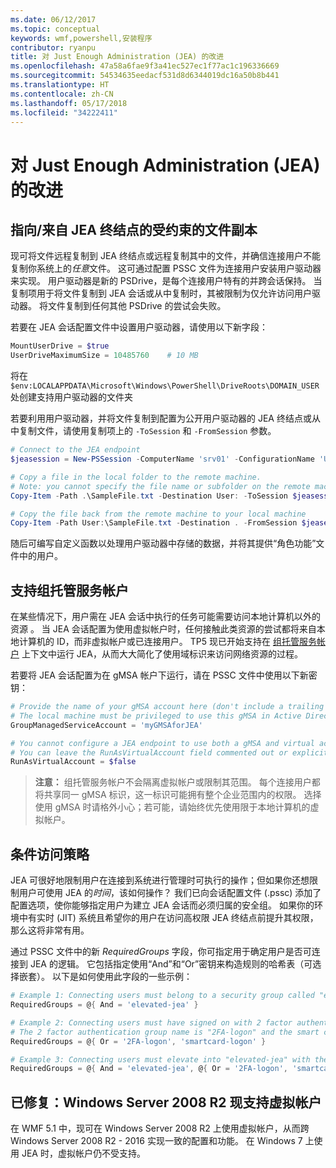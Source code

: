 ```yaml
---
ms.date: 06/12/2017
ms.topic: conceptual
keywords: wmf,powershell,安装程序
contributor: ryanpu
title: 对 Just Enough Administration (JEA) 的改进
ms.openlocfilehash: 47a58a6fae9f3a41ec527ec1f77ac1c196336669
ms.sourcegitcommit: 54534635eedacf531d8d6344019dc16a50b8b441
ms.translationtype: HT
ms.contentlocale: zh-CN
ms.lasthandoff: 05/17/2018
ms.locfileid: "34222411"
---
```

# <a name="improvements-to-just-enough-administration-jea"></a>对 Just Enough Administration (JEA) 的改进

## <a name="constrained-file-copy-tofrom-jea-endpoints"></a>指向/来自 JEA 终结点的受约束的文件副本

现可将文件远程复制到 JEA 终结点或远程复制其中的文件，并确信连接用户不能复制你系统上的*任意*文件。
这可通过配置 PSSC 文件为连接用户安装用户驱动器来实现。
用户驱动器是新的 PSDrive，是每个连接用户特有的并跨会话保持。
当复制项用于将文件复制到 JEA 会话或从中复制时，其被限制为仅允许访问用户驱动器。
将文件复制到任何其他 PSDrive 的尝试会失败。

若要在 JEA 会话配置文件中设置用户驱动器，请使用以下新字段：

```powershell
MountUserDrive = $true
UserDriveMaximumSize = 10485760    # 10 MB
```

将在 `$env:LOCALAPPDATA\Microsoft\Windows\PowerShell\DriveRoots\DOMAIN_USER` 处创建支持用户驱动器的文件夹

若要利用用户驱动器，并将文件复制到配置为公开用户驱动器的 JEA 终结点或从中复制文件，请使用复制项上的 `-ToSession` 和 `-FromSession` 参数。

```powershell
# Connect to the JEA endpoint
$jeasession = New-PSSession -ComputerName 'srv01' -ConfigurationName 'UserDemo'

# Copy a file in the local folder to the remote machine.
# Note: you cannot specify the file name or subfolder on the remote machine. You must exactly type "User:"
Copy-Item -Path .\SampleFile.txt -Destination User: -ToSession $jeasession

# Copy the file back from the remote machine to your local machine
Copy-Item -Path User:\SampleFile.txt -Destination . -FromSession $jeasession
```

随后可编写自定义函数以处理用户驱动器中存储的数据，并将其提供“角色功能”文件中的用户。

## <a name="support-for-group-managed-service-accounts"></a>支持组托管服务帐户

在某些情况下，用户需在 JEA 会话中执行的任务可能需要访问本地计算机以外的资源 。
当 JEA 会话配置为使用虚拟帐户时，任何接触此类资源的尝试都将来自本地计算机的 ID，而非虚拟帐户或已连接用户。
TP5 现已开始支持在 [组托管服务帐户](https://technet.microsoft.com/en-us/library/jj128431(v=ws.11\).aspx)) 上下文中运行 JEA，从而大大简化了使用域标识来访问网络资源的过程。

若要将 JEA 会话配置为在 gMSA 帐户下运行，请在 PSSC 文件中使用以下新密钥：

```powershell
# Provide the name of your gMSA account here (don't include a trailing $)
# The local machine must be privileged to use this gMSA in Active Directory
GroupManagedServiceAccount = 'myGMSAforJEA'

# You cannot configure a JEA endpoint to use both a gMSA and virtual account
# You can leave the RunAsVirtualAccount field commented out or explicitly set it to false
RunAsVirtualAccount = $false
```

> **注意：** 组托管服务帐户不会隔离虚拟帐户或限制其范围。
> 每个连接用户都将共享同一 gMSA 标识，这一标识可能拥有整个企业范围内的权限。
> 选择使用 gMSA 时请格外小心；若可能，请始终优先使用限于本地计算机的虚拟帐户。

## <a name="conditional-access-policies"></a>条件访问策略

JEA 可很好地限制用户在连接到系统进行管理时可执行的操作；但如果你还想限制用户可使用 JEA 的*时间*，该如何操作？
我们已向会话配置文件 (.pssc) 添加了配置选项，使你能够指定用户为建立 JEA 会话而必须归属的安全组。
如果你的环境中有实时 (JIT) 系统且希望你的用户在访问高权限 JEA 终结点前提升其权限，那么这将非常有用。

通过 PSSC 文件中的新 *RequiredGroups* 字段，你可指定用于确定用户是否可连接到 JEA 的逻辑。
它包括指定使用“And”和“Or”密钥来构造规则的哈希表（可选择嵌套）。
以下是如何使用此字段的一些示例：

```powershell
# Example 1: Connecting users must belong to a security group called "elevated-jea"
RequiredGroups = @{ And = 'elevated-jea' }

# Example 2: Connecting users must have signed on with 2 factor authentication or a smart card
# The 2 factor authentication group name is "2FA-logon" and the smart card group name is "smartcard-logon"
RequiredGroups = @{ Or = '2FA-logon', 'smartcard-logon' }

# Example 3: Connecting users must elevate into "elevated-jea" with their JIT system and have logged on with 2FA or a smart card
RequiredGroups = @{ And = 'elevated-jea', @{ Or = '2FA-logon', 'smartcard-logon' }}
```

## <a name="fixed-virtual-accounts-are-now-supported-on-windows-server-2008-r2"></a>已修复：Windows Server 2008 R2 现支持虚拟帐户
在 WMF 5.1 中，现可在 Windows Server 2008 R2 上使用虚拟帐户，从而跨 Windows Server 2008 R2 - 2016 实现一致的配置和功能。
在 Windows 7 上使用 JEA 时，虚拟帐户仍不受支持。
